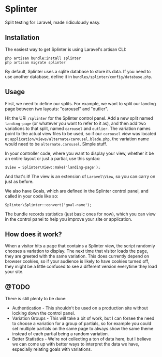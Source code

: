 # Splinter
Split testing for Laravel, made ridiculously easy.

## Installation

The easiest way to get Splinter is using Laravel's artisan CLI:

	php artisan bundle:install splinter
	php artisan migrate splinter

By default, Splinter uses a sqlite database to store its data. If you need to use another database, define it in `bundles/splinter/config/database.php`.


## Usage

First, we need to define our splits. For example, we want to split our landing page between two layouts: "carousel" and "outlier".

Hit the URI `/splinter` for the Splinter control panel. Add a new split named `landing-page` (or whatever you want to refer to it as), and then add two variations to that split, named `carousel` and `outlier`. The variation names point to the actual view files to be used, so if our `carousel` view was located at `application/views/alternate/carousel.blade.php`, the variation name would need to be `alternate.carousel`. Simple stuff.

In your controller code, where you want to display your view, whether it be an entire layout or just a partial, use this syntax:

	$view = Splinter\View::make('landing-page');

And that's it! The view is an extension of `Laravel\View`, so you can carry on just as before.

We also have Goals, which are defined in the Splinter control panel, and called in your code like so:

	Splinter\Splinter::convert('goal-name');

The bundle records statistics (just basic ones for now), which you can view in the control panel to help you improve your site or application.


## How does it work?

When a visitor hits a page that contains a Splinter view, the script randomly chooses a variation to display. The next time that visitor loads the page, they are greeted with the same variation. This does currently depend on browser cookies, so if your audience is likely to have cookies turned off, they might be a little confused to see a different version everytime they load your site.


## @TODO

There is still plenty to be done:

 - Authentication - This shouldn't be used on a production site without locking down the control panel.
 - Variation Groups - This will take a bit of work, but I can forsee the need to choose a variation for a group of partials, so for example you could set multiple partials on the same page to always show the same theme instead of each partial being a random variation.
 - Better Statistics - We're not collecting a ton of data here, but I believe we can come up with better ways to interpret the data we have, especially relating goals with variations.